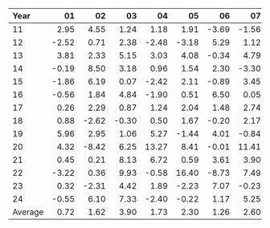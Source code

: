 | Year    |               01   |               02   |               03   |               04   |               05   |               06   |               07   |               08   |               09   |               10   |               11   |               12   |     Average       |     Yearly       |
|:--------|-------------------:|-------------------:|-------------------:|-------------------:|-------------------:|-------------------:|-------------------:|-------------------:|-------------------:|-------------------:|-------------------:|-------------------:|------------------:|-----------------:|
| 11      |               2.95 |               4.55 |               1.24 |               1.18 |               1.91 |              -3.69 |              -1.56 |                    |              -2.47 |               3.83 |               5.06 |               3.98 |              1.54 |            18.53 |
| 12      |              -2.52 |               0.71 |               2.38 |              -2.48 |              -3.18 |               5.29 |               1.12 |               1.31 |               3.66 |              -0.42 |               0.62 |              -1.55 |              0.41 |             4.94 |
| 13      |               3.81 |               2.33 |               5.15 |               3.03 |               4.08 |              -0.34 |               4.79 |              -3.57 |               2.70 |               3.34 |               1.32 |               2.27 |              2.41 |            28.91 |
| 14      |              -0.19 |               8.50 |               3.18 |               0.96 |               1.54 |               2.30 |              -3.30 |               5.17 |              -2.23 |               3.88 |               3.39 |               0.51 |              1.98 |            23.71 |
| 15      |              -1.86 |               6.19 |               0.07 |              -2.42 |               2.11 |              -0.89 |               3.45 |              -7.46 |               5.08 |               3.88 |               1.80 |              -1.66 |              0.69 |             8.29 |
| 16      |              -0.56 |               1.84 |               4.84 |              -1.90 |               0.51 |               6.50 |               0.05 |              -1.25 |              -1.14 |              -1.76 |               2.93 |               2.13 |              1.02 |            12.19 |
| 17      |               0.26 |               2.29 |               0.87 |               1.24 |               2.04 |               1.48 |               2.74 |               0.46 |               2.51 |               3.61 |               1.72 |              -1.43 |              1.48 |            17.79 |
| 18      |               0.88 |              -2.62 |              -0.30 |               0.50 |               1.67 |              -0.20 |               2.17 |               2.91 |              -0.18 |              -4.65 |               4.75 |              -4.78 |              0.01 |             0.15 |
| 19      |               5.96 |               2.95 |               1.06 |               5.27 |              -1.44 |               4.01 |              -0.84 |               4.11 |               2.59 |               0.94 |               2.30 |               2.20 |              2.43 |            29.11 |
| 20      |               4.32 |              -8.42 |               6.25 |              13.27 |               8.41 |              -0.01 |              11.41 |               6.21 |               1.04 |               1.92 |               1.43 |               1.72 |              3.96 |            47.55 |
| 21      |               0.45 |               0.21 |               8.13 |               6.72 |               0.59 |               3.61 |               3.90 |               3.11 |              -4.26 |               4.50 |               0.88 |               9.02 |              3.07 |            36.86 |
| 22      |              -3.22 |               0.36 |               9.93 |              -0.58 |              16.40 |              -8.73 |               7.49 |               1.30 |              -4.55 |              14.76 |               4.79 |              -1.54 |              3.03 |            36.41 |
| 23      |               0.32 |              -2.31 |               4.42 |               1.89 |              -2.23 |               7.07 |              -0.23 |               0.38 |              -4.41 |               0.12 |               5.68 |               2.35 |              1.09 |            13.05 |
| 24      |              -0.55 |               6.10 |               7.33 |              -2.40 |              -0.22 |               1.17 |               5.25 |               6.00 |               0.54 |               0.74 |                    |                    |              2.40 |            28.75 |
| Average |               0.72 |               1.62 |               3.90 |               1.73 |               2.30 |               1.26 |               2.60 |               1.44 |              -0.08 |               2.48 |               2.82 |               1.02 |              1.82 |            21.87 |